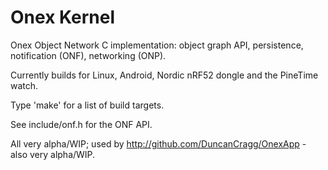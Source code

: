 # Onex Kernel

Onex Object Network C implementation: object graph API, persistence, notification (ONF),
networking (ONP).

Currently builds for Linux, Android, Nordic nRF52 dongle and the PineTime watch.

Type 'make' for a list of build targets.

See include/onf.h for the ONF API.

All very alpha/WIP; used by http://github.com/DuncanCragg/OnexApp - also very alpha/WIP.

